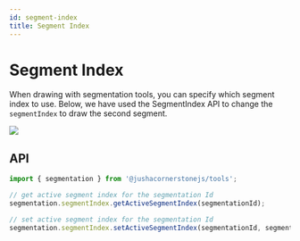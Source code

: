 ```yaml
---
id: segment-index
title: Segment Index
---
```


# Segment Index

When drawing with segmentation tools, you can specify which segment index to use. Below, we have used the SegmentIndex API to change the `segmentIndex` to draw the second segment.

<div style={{textAlign: 'center', width: '500px'}}>

![](../../../assets/segment-index.png)

</div>

## API

```js
import { segmentation } from '@jushacornerstonejs/tools';

// get active segment index for the segmentation Id
segmentation.segmentIndex.getActiveSegmentIndex(segmentationId);

// set active segment index for the segmentation Id
segmentation.segmentIndex.setActiveSegmentIndex(segmentationId, segmentIndex);
```
